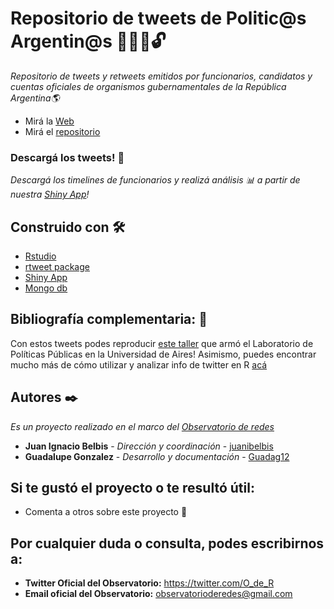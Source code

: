 # Repositorio de tweets de Politic@s Argentin@s 👨‍👩‍💼🔓


_Repositorio de tweets y retweets emitidos por funcionarios, candidatos y cuentas oficiales de organismos gubernamentales de la República Argentina🌎_

* Mirá la [Web](http://politicosentwitter.com/)
* Mirá el [repositorio](https://oderedes.shinyapps.io/oder)


### Descargá los tweets! 🔧


_Descargá los timelines de funcionarios y realizá análisis 📊 a partir de nuestra [Shiny App](https://oderedes.shinyapps.io/oder/)!_


## Construido con 🛠️

* [Rstudio](https://rstudio.com/) 
* [rtweet package](https://cran.r-project.org/web/packages/rtweet/rtweet.pdf)
* [Shiny App](https://shiny.rstudio.com)
* [Mongo db](https://www.mongodb.com/es)


## Bibliografía complementaria: 📖

Con estos tweets podes reproducir [este taller](https://github.com/labpoliticasuba/Taller-de-Twitter) que armó el Laboratorio de Políticas Públicas en la Universidad de Aires!
Asimismo, puedes encontrar mucho más de cómo utilizar y analizar info de twitter en R [acá](https://mkearney.github.io/nicar_tworkshop/#1)

## Autores ✒️

_Es un proyecto realizado en el marco del [Observatorio de redes](https://twitter.com/O_de_R)_

* **Juan Ignacio Belbis** - *Dirección y coordinación* - [juanibelbis](https://twitter.com/juanibelbis)
* **Guadalupe Gonzalez** - *Desarrollo y documentación* - [Guadag12](https://github.com/Guadag12)

## Si te gustó el proyecto o te resultó útil:

* Comenta a otros sobre este proyecto 📢

## Por cualquier duda o consulta, podes escribirnos a:
* **Twitter Oficial del Observatorio:** https://twitter.com/O_de_R
* **Email oficial del Observatorio:** observatorioderedes@gmail.com
